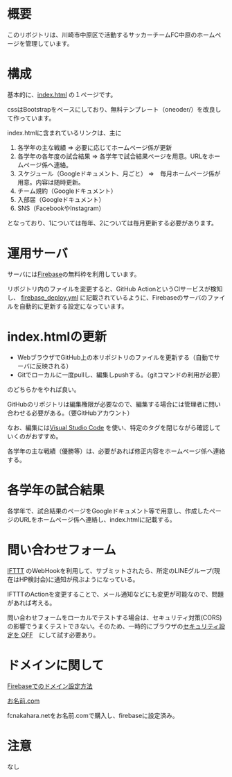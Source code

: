 
# 概要

このリポジトリは、川崎市中原区で活動するサッカーチームFC中原のホームページを管理しています。

# 構成

基本的に、[index.html](public/index.html) の１ページです。

cssはBootstrapをベースにしており、無料テンプレート（oneoder/）を改良して作っています。

index.htmlに含まれているリンクは、主に

1. 各学年の主な戦績 => 必要に応じてホームページ係が更新
2. 各学年の各年度の試合結果 => 各学年で試合結果ページを用意。URLをホームページ係へ連絡。
3. スケジュール（Googleドキュメント、月ごと） =>　毎月ホームページ係が用意。内容は随時更新。
4. チーム規約（Googleドキュメント）
5. 入部届（Googleドキュメント）
6. SNS（FacebookやInstagram）

となっており、1については毎年、2については毎月更新する必要があります。

# 運用サーバ

サーバには[Firebase](https://firebase.google.com)の無料枠を利用しています。

リポジトリ内のファイルを変更すると、GitHub ActionというCIサービスが検知し、
[firebase_deploy.yml](.github/workflows/firebase_deploy.yml)
に記載されているように、Firebaseのサーバのファイルを自動的に更新する設定になっています。

# index.htmlの更新

- WebブラウザでGitHub上の本リポジトリのファイルを更新する（自動でサーバに反映される）
- Gitでローカルに一度pullし、編集しpushする。（gitコマンドの利用が必要）

のどちらかをやれば良い。

GitHubのリポジトリは編集権限が必要なので、編集する場合には管理者に問い合わせる必要がある。（要GitHubアカウント）

なお、編集には[Visual Studio Code](https://code.visualstudio.com/) を使い、特定のタグを閉じながら確認していくのがおすすめ。

各学年の主な戦績（優勝等）は、必要があれば修正内容をホームページ係へ連絡する。

# 各学年の試合結果

各学年で、試合結果のページをGoogleドキュメント等で用意し、作成したページのURLをホームページ係へ連絡し、index.htmlに記載する。

# 問い合わせフォーム

[IFTTT](https://ifttt.com/) のWebHookを利用して、サブミットされたら、所定のLINEグループ(現在はHP検討会)に通知が飛ぶようになっている。

IFTTTのActionを変更することで、メール通知などにも変更が可能なので、問題があれば考える。

問い合わせフォームをローカルでテストする場合は、セキュリティ対策(CORS) の影響でうまくテストできない。そのため、一時的にブラウザの[セキュリティ設定を OFF](https://qiita.com/kk96/items/f725cf0a0010aaf6a24d)　にして試す必要あり。

# ドメインに関して

[Firebaseでのドメイン設定方法](https://qiita.com/yacchi1123/items/963bdf12c9c4a7a8f67c)

[お名前.com](https://www.onamae.com)

fcnakahara.netをお名前.comで購入し、firebaseに設定済み。

# 注意

なし
